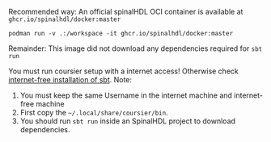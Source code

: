Recommended way: An official spinalHDL OCI container is available at `ghcr.io/spinalhdl/docker:master`
```shell
podman run -v .:/workspace -it ghcr.io/spinalhdl/docker:master
```
Remainder: This image did not download any dependencies required for `sbt run`



You must run coursier setup with a internet access! Otherwise check [internet-free installation of sbt](https://spinalhdl.github.io/SpinalDoc-RTD/master/SpinalHDL/Getting%20Started/Install%20and%20setup.html#installing-sbt-in-an-internet-free-linux-environment). 
Note:
1. You must keep the same Username in the internet machine and internet-free machine
2. First copy the `~/.local/share/coursier/bin`. 
3. You should run `sbt run` inside an SpinalHDL project to download dependencies. 
